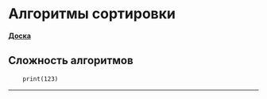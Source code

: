 # Алгоритмы сортировки  

[**Доска**](https://jamboard.google.com/d/1ezwMzRni3bc7YjJF4fdSoz9z7wQjmXyP10-HGqt7T8Y/edit?usp=sharing)  



## Сложность алгоритмов  

```txt
    print(123)

```

---
